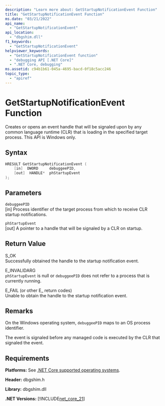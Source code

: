 ```yaml
---
description: "Learn more about: GetStartupNotificationEvent Function"
title: "GetStartupNotificationEvent Function"
ms.date: "03/21/2022"
api_name: 
  - "GetStartupNotificationEvent"
api_location: 
  - "dbgshim.dll"
f1_keywords: 
  - "GetStartupNotificationEvent"
helpviewer_keywords: 
  - "GetStartupNotificationEvent function"
  - "debugging API [.NET Core]"
  - ".NET Core, debugging"
ms.assetid: c94b1b61-045a-4695-bacd-0f18c5acc246
topic_type: 
  - "apiref"
---
```

# GetStartupNotificationEvent Function

Creates or opens an event handle that will be signaled upon by any common language runtime (CLR) that is loading in the specified target process. This API is Windows only. 
  
## Syntax  
  
```cpp  
HRESULT GetStartupNotificationEvent (  
    [in]  DWORD     debuggeePID,  
    [out]  HANDLE*  phStartupEvent  
);  
```  
  
## Parameters  

 `debuggeePID`\
 [in] Process identifier of the target process from which to receive CLR startup notifications.  
  
 `phStartupEvent`\
 [out] A pointer to a handle that will be signaled by a CLR on startup.  
  
## Return Value  

 S_OK  
 Successfully obtained the handle to the startup notification event.  
  
 E_INVALIDARG  
 `phStartupEvent` is null or `debuggeePID` does not refer to a process that is currently running.  
  
 E_FAIL (or other E_ return codes)  
 Unable to obtain the handle to the startup notification event.  
  
## Remarks  

 On the Windows operating system, `debuggeePID` maps to an OS process identifier.  
  
 The event is signaled before any managed code is executed by the CLR that signaled the event.  
  
## Requirements  

 **Platforms:** See [.NET Core supported operating systems](../../../core/install/windows.md?pivots=os-windows).  
  
 **Header:** dbgshim.h  
  
 **Library:** dbgshim.dll  
  
 **.NET Versions:** [!INCLUDE[net_core_21](../../../../includes/net-core-21-md.md)]
